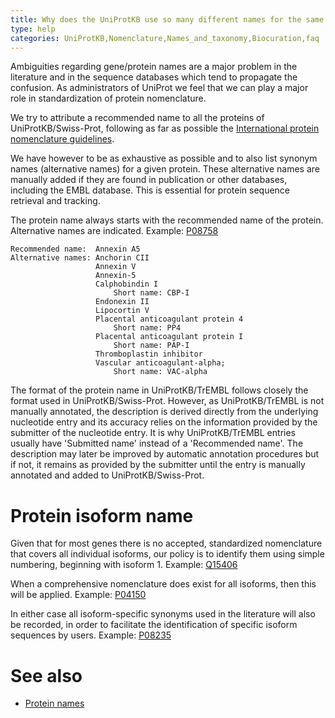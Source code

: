 ```yaml
---
title: Why does the UniProtKB use so many different names for the same protein?
type: help
categories: UniProtKB,Nomenclature,Names_and_taxonomy,Biocuration,faq
---
```


Ambiguities regarding gene/protein names are a major problem in the literature and in the sequence databases which tend to propagate the confusion. As administrators of UniProt we feel that we can play a major role in standardization of protein nomenclature.

We try to attribute a recommended name to all the proteins of UniProtKB/Swiss-Prot, following as far as possible the [International protein nomenclature guidelines](https://ftp.uniprot.org/pub/databases/uniprot/current_release/knowledgebase/complete/docs/International_Protein_Nomenclature_Guidelines.pdf).

We have however to be as exhaustive as possible and to also list synonym names (alternative names) for a given protein. These alternative names are manually added if they are found in publication or other databases, including the EMBL database. This is essential for protein sequence retrieval and tracking.

The protein name always starts with the recommended name of the protein. Alternative names are indicated. Example: [P08758](https://www.uniprot.org/uniprotkb/P08758#names_and_taxonomy)

    Recommended name:  Annexin A5
    Alternative names: Anchorin CII
                       Annexin V
                       Annexin-5
                       Calphobindin I
                           Short name: CBP-I
                       Endonexin II
                       Lipocortin V
                       Placental anticoagulant protein 4
                           Short name: PP4
                       Placental anticoagulant protein I
                           Short name: PAP-I
                       Thromboplastin inhibitor
                       Vascular anticoagulant-alpha;
                           Short name: VAC-alpha

The format of the protein name in UniProtKB/TrEMBL follows closely the format used in UniProtKB/Swiss-Prot. However, as UniProtKB/TrEMBL is not manually annotated, the description is derived directly from the underlying nucleotide entry and its accuracy relies on the information provided by the submitter of the nucleotide entry. It is why UniProtKB/TrEMBL entries usually have 'Submitted name' instead of a 'Recommended name'. The description may later be improved by automatic annotation procedures but if not, it remains as provided by the submitter until the entry is manually annotated and added to UniProtKB/Swiss-Prot.

# Protein isoform name

Given that for most genes there is no accepted, standardized nomenclature that covers all individual isoforms, our policy is to identify them using simple numbering, beginning with isoform 1. Example: [Q15406](https://www.uniprot.org/uniprotkb/Q15406#sequences)

When a comprehensive nomenclature does exist for all isoforms, then this will be applied. Example: [P04150](https://www.uniprot.org/uniprotkb/P04150#sequences)

In either case all isoform-specific synonyms used in the literature will also be recorded, in order to facilitate the identification of specific isoform sequences by users. Example: [P08235](https://www.uniprot.org/uniprotkb/P08235#sequences)

# See also

-   [Protein names](https://www.uniprot.org/help/protein_names)
